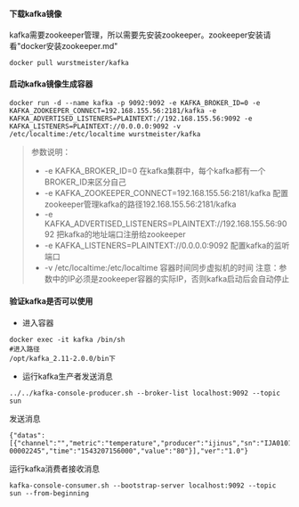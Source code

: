 #### 下载kafka镜像
kafka需要zookeeper管理，所以需要先安装zookeeper。zookeeper安装请看"docker安装zookeeper.md"
```
docker pull wurstmeister/kafka
```
#### 启动kafka镜像生成容器
```
docker run -d --name kafka -p 9092:9092 -e KAFKA_BROKER_ID=0 -e KAFKA_ZOOKEEPER_CONNECT=192.168.155.56:2181/kafka -e KAFKA_ADVERTISED_LISTENERS=PLAINTEXT://192.168.155.56:9092 -e KAFKA_LISTENERS=PLAINTEXT://0.0.0.0:9092 -v /etc/localtime:/etc/localtime wurstmeister/kafka
```
> 参数说明：
>+ -e KAFKA_BROKER_ID=0  在kafka集群中，每个kafka都有一个BROKER_ID来区分自己
>+ -e KAFKA_ZOOKEEPER_CONNECT=192.168.155.56:2181/kafka 配置zookeeper管理kafka的路径192.168.155.56:2181/kafka
>+ -e KAFKA_ADVERTISED_LISTENERS=PLAINTEXT://192.168.155.56:9092  把kafka的地址端口注册给zookeeper
>+ -e KAFKA_LISTENERS=PLAINTEXT://0.0.0.0:9092 配置kafka的监听端口
>+ -v /etc/localtime:/etc/localtime 容器时间同步虚拟机的时间
> 注意：参数中的IP必须是zookeeper容器的实际IP，否则kafka启动后会自动停止

#### 验证kafka是否可以使用
+ 进入容器
```
docker exec -it kafka /bin/sh
#进入路径
/opt/kafka_2.11-2.0.0/bin下
```
+ 运行kafka生产者发送消息
```
../../kafka-console-producer.sh --broker-list localhost:9092 --topic sun
```
发送消息
```
{"datas":[{"channel":"","metric":"temperature","producer":"ijinus","sn":"IJA0101-00002245","time":"1543207156000","value":"80"}],"ver":"1.0"}
```
运行kafka消费者接收消息
```
kafka-console-consumer.sh --bootstrap-server localhost:9092 --topic sun --from-beginning
```
